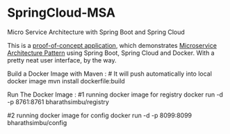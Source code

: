 # SpringCloud-MSA
Micro Service Architecture with Spring Boot and Spring Cloud

This is a [proof-of-concept application](https://jsoftgroup.wordpress.com/2017/05/09/micro-service-using-spring-cloud-and-netflix-oss/), which demonstrates [Microservice Architecture Pattern](http://martinfowler.com/microservices/) using Spring Boot, Spring Cloud and Docker.
With a pretty neat user interface, by the way.

Build a Docker Image with Maven : # It will push automatically into local docker image
mvn install dockerfile:build

Run The Docker Image :
#1 running docker image for registry
docker run -d -p 8761:8761 bharathsimbu/registry


#2 running docker image for config
docker run -d -p 8099:8099 bharathsimbu/config
